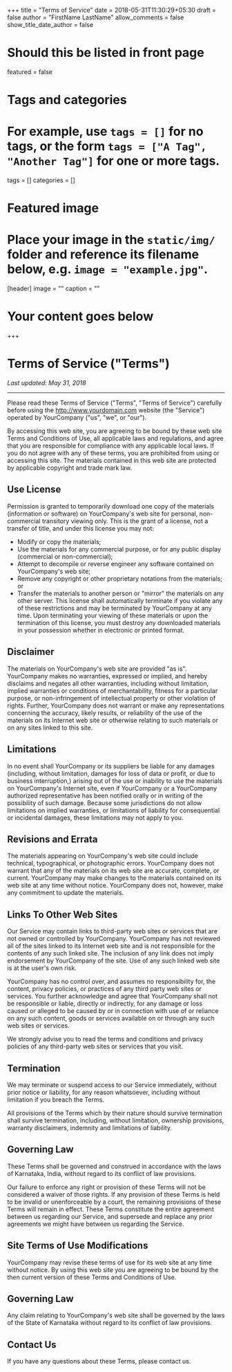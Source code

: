 +++
title = "Terms of Service"
date = 2018-05-31T11:30:29+05:30
draft = false
author = "FirstName LastName"
allow_comments = false
show_title_date_author = false

# Should this be listed in front page
featured = false

# Tags and categories
# For example, use `tags = []` for no tags, or the form `tags = ["A Tag", "Another Tag"]` for one or more tags.
tags = []
categories = []

# Featured image
# Place your image in the `static/img/` folder and reference its filename below, e.g. `image = "example.jpg"`.
[header]
        image = ""
        caption = ""
# Your content goes below
+++
# Terms of Service ("Terms")

_Last updated: May 31, 2018_
<hr>

Please read these Terms of Service ("Terms", "Terms of Service") carefully before using the http://www.yourdomain.com website (the "Service") operated by YourCompany ("us", "we", or "our").

By accessing this web site, you are agreeing to be bound by these web site Terms and Conditions of Use, all applicable laws and regulations, and agree that you are responsible for compliance with any applicable local laws. If you do not agree with any of these terms, you are prohibited from using or accessing this site. The materials contained in this web site are protected by applicable copyright and trade mark law.

## Use License
Permission is granted to temporarily download one copy of the materials (information or software) on YourCompany's web site for personal, non-commercial transitory viewing only. This is the grant of a license, not a transfer of title, and under this license you may not:
- Modify or copy the materials;
- Use the materials for any commercial purpose, or for any public display (commercial or non-commercial);
- Attempt to decompile or reverse engineer any software contained on YourCompany's web site;
- Remove any copyright or other proprietary notations from the materials; or
- Transfer the materials to another person or "mirror" the materials on any other server.
This license shall automatically terminate if you violate any of these restrictions and may be terminated by YourCompany at any time. Upon terminating your viewing of these materials or upon the termination of this license, you must destroy any downloaded materials in your possession whether in electronic or printed format.


## Disclaimer
The materials on YourCompany's web site are provided "as is". YourCompany makes no warranties, expressed or implied, and hereby disclaims and negates all other warranties, including without limitation, implied warranties or conditions of merchantability, fitness for a particular purpose, or non-infringement of intellectual property or other violation of rights. Further, YourCompany does not warrant or make any representations concerning the accuracy, likely results, or reliability of the use of the materials on its Internet web site or otherwise relating to such materials or on any sites linked to this site.

## Limitations
In no event shall YourCompany or its suppliers be liable for any damages (including, without limitation, damages for loss of data or profit, or due to business interruption,) arising out of the use or inability to use the materials on YourCompany's Internet site, even if YourCompany or a YourCompany authorized representative has been notified orally or in writing of the possibility of such damage. Because some jurisdictions do not allow limitations on implied warranties, or limitations of liability for consequential or incidental damages, these limitations may not apply to you.

## Revisions and Errata
The materials appearing on YourCompany's web site could include technical, typographical, or photographic errors. YourCompany does not warrant that any of the materials on its web site are accurate, complete, or current. YourCompany may make changes to the materials contained on its web site at any time without notice. YourCompany does not, however, make any commitment to update the materials.

## Links To Other Web Sites
Our Service may contain links to third-party web sites or services that are not owned or controlled by YourCompany. YourCompany has not reviewed all of the sites linked to its Internet web site and is not responsible for the contents of any such linked site. The inclusion of any link does not imply endorsement by YourCompany of the site. Use of any such linked web site is at the user's own risk.

YourCompany has no control over, and assumes no responsibility for, the content, privacy policies, or practices of any third party web sites or services. You further acknowledge and agree that YourCompany shall not be responsible or liable, directly or indirectly, for any damage or loss caused or alleged to be caused by or in connection with use of or reliance on any such content, goods or services available on or through any such web sites or services.

We strongly advise you to read the terms and conditions and privacy policies of any third-party web sites or services that you visit.

## Termination
We may terminate or suspend access to our Service immediately, without prior notice or liability, for any reason whatsoever, including without limitation if you breach the Terms.

All provisions of the Terms which by their nature should survive termination shall survive termination, including, without limitation, ownership provisions, warranty disclaimers, indemnity and limitations of liability.

## Governing Law
These Terms shall be governed and construed in accordance with the laws of Karnataka, India, without regard to its conflict of law provisions.

Our failure to enforce any right or provision of these Terms will not be considered a waiver of those rights. If any provision of these Terms is held to be invalid or unenforceable by a court, the remaining provisions of these Terms will remain in effect. These Terms constitute the entire agreement between us regarding our Service, and supersede and replace any prior agreements we might have between us regarding the Service.

## Site Terms of Use Modifications
YourCompany may revise these terms of use for its web site at any time without notice. By using this web site you are agreeing to be bound by the then current version of these Terms and Conditions of Use.

## Governing Law
Any claim relating to YourCompany's web site shall be governed by the laws of the State of Karnataka without regard to its conflict of law provisions.

## Contact Us
If you have any questions about these Terms, please contact us.